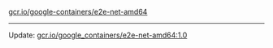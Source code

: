 [gcr.io/google-containers/e2e-net-amd64](https://hub.docker.com/r/cruse/e2e-net-amd64/tags/) 

----
Update: [gcr.io/google_containers/e2e-net-amd64:1.0](https://hub.docker.com/r/cruse/e2e-net-amd64/tags/)


